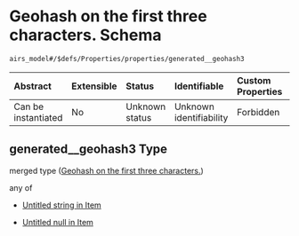 # Geohash on the first three characters. Schema

```txt
airs_model#/$defs/Properties/properties/generated__geohash3
```



| Abstract            | Extensible | Status         | Identifiable            | Custom Properties | Additional Properties | Access Restrictions | Defined In                                                      |
| :------------------ | :--------- | :------------- | :---------------------- | :---------------- | :-------------------- | :------------------ | :-------------------------------------------------------------- |
| Can be instantiated | No         | Unknown status | Unknown identifiability | Forbidden         | Allowed               | none                | [model.schema.json\*](model.schema.json "open original schema") |

## generated\_\_geohash3 Type

merged type ([Geohash on the first three characters.](model-defs-properties-properties-geohash-on-the-first-three-characters.md))

any of

* [Untitled string in Item](model-defs-properties-properties-geohash-on-the-first-three-characters-anyof-0.md "check type definition")

* [Untitled null in Item](model-defs-properties-properties-geohash-on-the-first-three-characters-anyof-1.md "check type definition")
